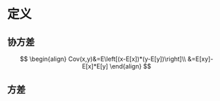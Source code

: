 # 定义

## 协方差

$$
\begin{align}
    Cov(x,y)&=E\left[(x-E[x])*(y-E[y])\right]\\
    &=E[xy]-E[x]*E[y]
\end{align}
$$

## 方差

